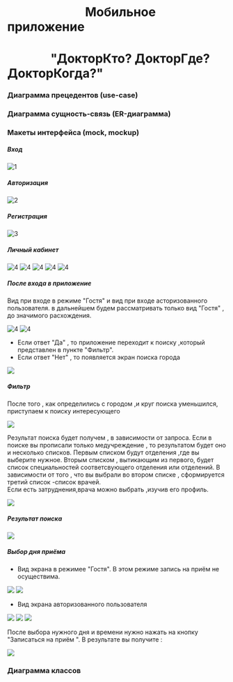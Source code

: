#  &nbsp; &nbsp; &nbsp; &nbsp; &nbsp; &nbsp; &nbsp; &nbsp; &nbsp; &nbsp;&nbsp;&nbsp;&nbsp;&nbsp;&nbsp;&nbsp;&nbsp; Мобильное приложение
# &nbsp; &nbsp; &nbsp; &nbsp; &nbsp; &nbsp;&nbsp; &nbsp; "ДокторКто? ДокторГде? ДокторКогда?"

###   Диаграмма прецедентов (use-case)

###   Диаграмма сущность-связь (ER-диаграмма)

###   Макеты интерфейса (mock, mockup)
 ##### Вход 
 
![1](https://pp.userapi.com/c837431/v837431386/2f170/58D2QOox6LY.jpg )

 ##### Авторизация
 
![2](https://pp.userapi.com/c837431/v837431386/2f191/tH-NBppF1X0.jpg  )

 ##### Регистрация
 
![3](https://pp.userapi.com/c837431/v837431386/2f199/o6GN5pQXRDc.jpg)

##### Личный кабинет

![4](https://pp.userapi.com/c837431/v837431386/2f214/Z788UClz2xs.jpg) 
![4](https://pp.userapi.com/c837431/v837431386/2f2ae/o8lebrmw5w0.jpg)
![4](https://pp.userapi.com/c837431/v837431386/2f2b6/QNDrRelyK_c.jpg) 
![4](https://pp.userapi.com/c837431/v837431386/2f2be/tdUFQk-51Gk.jpg)
![4](https://pp.userapi.com/c837431/v837431386/2f2e0/PPuIZmr90BY.jpg)

##### После входа в приложение
Вид при входе в режиме "Гостя" и вид при входе асторизованного пользователя. в дальнейшем будем рассматривать только вид "Гостя" , до значимого расхождения.

![4](https://pp.userapi.com/c837431/v837431386/2f1a1/p9zo9oBruy4.jpg) 
![4](https://pp.userapi.com/c837431/v837431386/2f27e/1lc8YwcNa94.jpg)

- Если ответ "Да" , то приложение переходит к поиску ,который представлен в пункте "Фильтр".
- Если ответ "Нет" , то появляется экран поиска города

![](https://pp.userapi.com/c837431/v837431386/2f1a9/eJT7wVeIBOE.jpg)

##### Фильтр 
После того , как определились с городом ,и круг поиска уменьшился, приступаем к поиску интересующего 

![](https://pp.userapi.com/c837431/v837431386/2f1b1/c0CXhpcblPc.jpg)

Результат поиска будет получем , в зависимости от запроса. 
Если в поиске вы прописали только медучреждение , то результатом будет оно и несколько списков. Первым списком будут отделения ,где вы выберите нужное. Вторым списком , вытикающим из первого, будет список специальностей соответсвующего отделения или отделений. В зависимости от того , что вы выбрали во втором списке , сформируется третий список -список врачей.  
Если есть затруднения,врача можно выбрать ,изучив его профиль. 

![](https://pp.userapi.com/c837431/v837431386/2f2f8/qgU-lj24oY8.jpg)

##### Результат поиска

![](https://pp.userapi.com/c837431/v837431386/2f2e8/xWkO2ShKPCA.jpg)

##### Выбор дня приёма
- Вид экрана в режимее "Гостя".
В этом режиме запись на приём не осуществима.

![](https://pp.userapi.com/c837431/v837431386/2f296/GfWodv6BC18.jpg)
![](https://pp.userapi.com/c837431/v837431386/2f1ec/JbkF3Ic2K1E.jpg)

- Вид экрана авторизованного пользователя

![](https://pp.userapi.com/c837431/v837431386/2f29e/TKWJl6XM7Cs.jpg)
![](https://pp.userapi.com/c837431/v837431386/2f2a6/8P-qFNJ_N7c.jpg)
![](https://pp.userapi.com/c837431/v837431386/2f20c/72b6C1IY3ZI.jpg)

После выбора нужного дня и времени нужно нажать на кнопку "Записаться на приём ".
В результате вы получите :

![](https://pp.userapi.com/c837431/v837431386/2f1e4/ji14JwHnM0o.jpg)

###   Диаграмма классов
